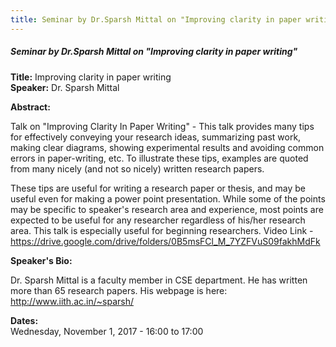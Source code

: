 ```yaml
---
title: Seminar by Dr.Sparsh Mittal on "Improving clarity in paper writing"
---
```


##### **Seminar by Dr.Sparsh Mittal on "Improving clarity in paper writing"**
**Title:** Improving clarity in paper writing  
**Speaker:** Dr. Sparsh Mittal  

**Abstract:**

Talk on "Improving Clarity In Paper Writing" - This talk provides many tips for effectively conveying your research ideas,  summarizing past work, making clear diagrams, showing experimental results and avoiding common errors in paper-writing, etc. To illustrate these tips, examples are quoted from many nicely (and not so nicely) written research papers. 

These tips are useful for writing a research paper or thesis, and may be useful even for making a power point presentation. While some of the points may be specific to speaker's research area and experience, most points are expected to be useful for any researcher  regardless of his/her research area. This talk is especially useful for beginning researchers.
Video Link - https://drive.google.com/drive/folders/0B5msFCl_M_7YZFVuS09fakhMdFk
 
**Speaker's Bio:**

Dr. Sparsh Mittal is a faculty member in CSE department. He has written more than 65 research papers. His webpage is here: http://www.iith.ac.in/~sparsh/

**Dates:**  
Wednesday, November 1, 2017 - 16:00 to 17:00